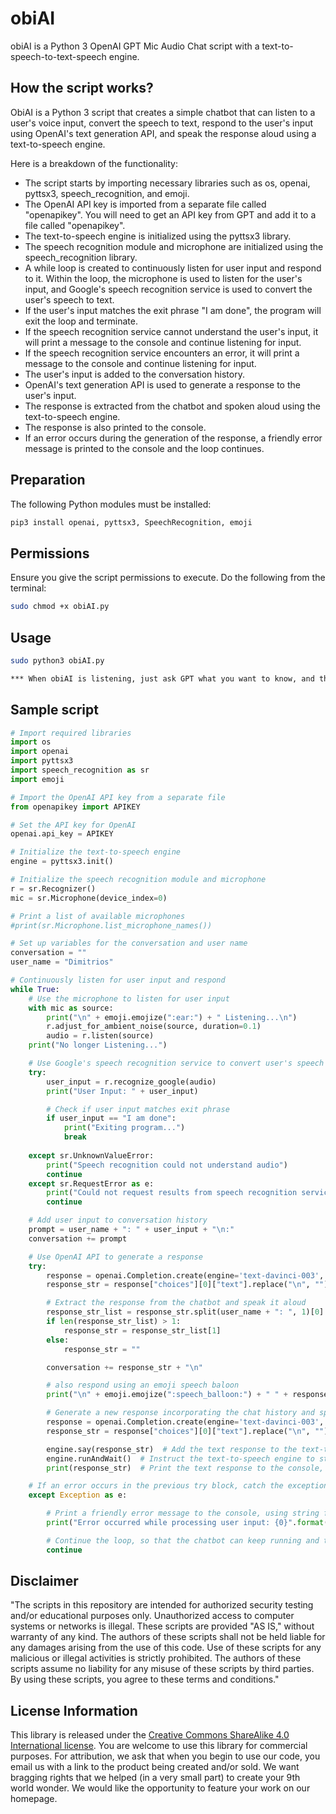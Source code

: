 # obiAI
obiAI is a Python 3 OpenAI GPT Mic Audio Chat script with a text-to-speech-to-text-speech engine.

## How the script works?
ObiAI is a Python 3 script that creates a simple chatbot that can listen to a user's voice input, convert the speech to text, respond to the user's input using OpenAI's text generation API, and speak the response aloud using a text-to-speech engine.

Here is a breakdown of the functionality:

- The script starts by importing necessary libraries such as os, openai, pyttsx3, speech_recognition, and emoji.
- The OpenAI API key is imported from a separate file called "openapikey". You will need to get an API key from GPT and add it to a file called "openapikey".
- The text-to-speech engine is initialized using the pyttsx3 library.
- The speech recognition module and microphone are initialized using the speech_recognition library.
- A while loop is created to continuously listen for user input and respond to it.
Within the loop, the microphone is used to listen for the user's input, and Google's speech recognition service is used to convert the user's speech to text.
- If the user's input matches the exit phrase "I am done", the program will exit the loop and terminate.
- If the speech recognition service cannot understand the user's input, it will print a message to the console and continue listening for input.
- If the speech recognition service encounters an error, it will print a message to the console and continue listening for input.
- The user's input is added to the conversation history.
- OpenAI's text generation API is used to generate a response to the user's input.
- The response is extracted from the chatbot and spoken aloud using the text-to-speech engine.
- The response is also printed to the console.
- If an error occurs during the generation of the response, a friendly error message is printed to the console and the loop continues.

## Preparation

The following Python modules must be installed:
```bash
pip3 install openai, pyttsx3, SpeechRecognition, emoji
```

## Permissions

Ensure you give the script permissions to execute. Do the following from the terminal:
```bash
sudo chmod +x obiAI.py
```

## Usage
```bash
sudo python3 obiAI.py

*** When obiAI is listening, just ask GPT what you want to know, and then wait for GPT to respond :-)
```

## Sample script
```python
# Import required libraries
import os
import openai
import pyttsx3
import speech_recognition as sr
import emoji

# Import the OpenAI API key from a separate file
from openapikey import APIKEY

# Set the API key for OpenAI
openai.api_key = APIKEY

# Initialize the text-to-speech engine
engine = pyttsx3.init()

# Initialize the speech recognition module and microphone
r = sr.Recognizer()
mic = sr.Microphone(device_index=0)

# Print a list of available microphones
#print(sr.Microphone.list_microphone_names())

# Set up variables for the conversation and user name
conversation = ""
user_name = "Dimitrios"

# Continuously listen for user input and respond
while True:
    # Use the microphone to listen for user input
    with mic as source:
        print("\n" + emoji.emojize(":ear:") + " Listening...\n")
        r.adjust_for_ambient_noise(source, duration=0.1)
        audio = r.listen(source)
    print("No longer Listening...")

    # Use Google's speech recognition service to convert user's speech to text
    try:
        user_input = r.recognize_google(audio)
        print("User Input: " + user_input)

        # Check if user input matches exit phrase
        if user_input == "I am done":
            print("Exiting program...")
            break
    
    except sr.UnknownValueError:
        print("Speech recognition could not understand audio")
        continue
    except sr.RequestError as e:
        print("Could not request results from speech recognition service; {0}".format(e))
        continue

    # Add user input to conversation history
    prompt = user_name + ": " + user_input + "\n:"
    conversation += prompt

    # Use OpenAI API to generate a response
    try:
        response = openai.Completion.create(engine='text-davinci-003', prompt=conversation, temperature=0.9, max_tokens=150)
        response_str = response["choices"][0]["text"].replace("\n", "")

        # Extract the response from the chatbot and speak it aloud
        response_str_list = response_str.split(user_name + ": ", 1)[0].split("Dimitrios: ", 1)
        if len(response_str_list) > 1:
            response_str = response_str_list[1]
        else:
            response_str = ""

        conversation += response_str + "\n"

        # also respond using an emoji speech baloon
        print("\n" + emoji.emojize(":speech_balloon:") + " " + response_str)

        # Generate a new response incorporating the chat history and speak it aloud
        response = openai.Completion.create(engine='text-davinci-003', prompt=conversation, temperature=0.9, max_tokens=150)
        response_str = response["choices"][0]["text"].replace("\n", "")

        engine.say(response_str)  # Add the text response to the text-to-speech engine's queue
        engine.runAndWait()  # Instruct the text-to-speech engine to start speaking the queued text out loud
        print(response_str)  # Print the text response to the console, so the user can see it even if they can't hear it

    # If an error occurs in the previous try block, catch the exception and assign it to the variable e
    except Exception as e:

        # Print a friendly error message to the console, using string formatting to include the specific error message
        print("Error occurred while processing user input: {0}".format(e))

        # Continue the loop, so that the chatbot can keep running and the user can continue to interact with it
        continue
```

## Disclaimer
"The scripts in this repository are intended for authorized security testing and/or educational purposes only. Unauthorized access to computer systems or networks is illegal. These scripts are provided "AS IS," without warranty of any kind. The authors of these scripts shall not be held liable for any damages arising from the use of this code. Use of these scripts for any malicious or illegal activities is strictly prohibited. The authors of these scripts assume no liability for any misuse of these scripts by third parties. By using these scripts, you agree to these terms and conditions."

## License Information

This library is released under the [Creative Commons ShareAlike 4.0 International license](https://creativecommons.org/licenses/by-sa/4.0/). You are welcome to use this library for commercial purposes. For attribution, we ask that when you begin to use our code, you email us with a link to the product being created and/or sold. We want bragging rights that we helped (in a very small part) to create your 9th world wonder. We would like the opportunity to feature your work on our homepage.

